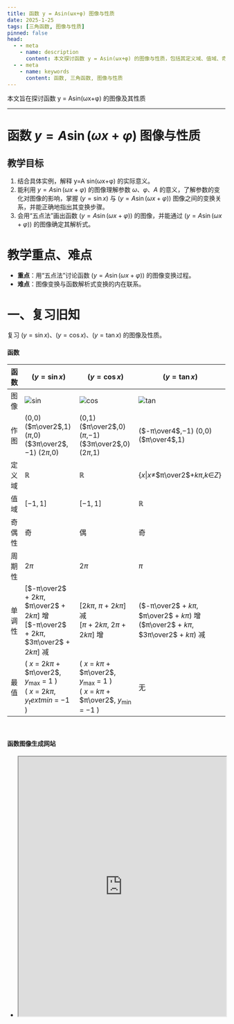 ```yaml
---
title: 函数 y = Asin(ωx+φ) 图像与性质
date: 2025-1-25
tags: [三角函数, 图像与性质]
pinned: false
head:
  - - meta
    - name: description
      content: 本文探讨函数 y = Asin(ωx+φ) 的图像与性质，包括其定义域、值域、奇偶性、周期性、单调性及最值。
  - - meta
    - name: keywords
      content: 函数, 三角函数, 图像与性质
---
```


本文旨在探讨函数 y = Asin(ωx+φ) 的图像及其性质

---

# 函数 $y = A\sin(\omega x + \varphi)$ 图像与性质

## 教学目标

1. 结合具体实例，解释 y=A sin(ωx+φ) 的实际意义。
2. 能利用 $y = A\sin(\omega x + \varphi)$ 的图像理解参数 $\omega$、$\varphi$、$A$ 的意义，了解参数的变化对图像的影响，掌握 $( y = \sin x )$ 与 $( y = A\sin(\omega x + \varphi) )$ 图像之间的变换关系，并能正确地指出其变换步骤。
3. 会用“五点法”画出函数 $( y = A\sin(\omega x + \varphi) )$ 的图像，并能通过 $( y = A\sin(\omega x + \varphi) )$ 的图像确定其解析式。

# 教学重点、难点
- **重点**：用“五点法”讨论函数 $( y = A\sin(\omega x + \varphi) )$ 的图像变换过程。
- **难点**：图像变换与函数解析式变换的内在联系。

# 一、复习旧知

复习 $( y = \sin x )$、$( y = \cos x )$、$( y = \tan x )$ 的图像及性质。

#### 函数

| 函数 | $( y = \sin x )$ | $( y = \cos x )$ | $( y = \tan x )$ |
|------|---------|---------|---------|
| 图像 | ![sin](/image/sinx.webp) | ![cos](/image/cosx.webp) | ![tan](/image/tanx.webp) |
| 作图 | $($$0$$,$$0$$)$ $($$π\over2$$,$$1$$)$ $($$π$$,$$0$$)$ $($$3π\over2$$,$$-1$$)$ $($$2π$$,$$0$$)$ | $($$0$$,$$1$$)$ $($$π\over2$$,$$0$$)$ $($$π$$,$$-1$$)$ $($$3π\over2$$,$$0$$)$ $($$2π$$,$$1$$)$ | $($$-π\over4$$,$$-1$$)$ $($$0$$,$$0$$)$ $($$π\over4$$,$$1$$)$ |
| 定义域 | $\mathbb{R}$ | $\mathbb{R}$ | $\{$$x$$\|$$x$$\neq$$π\over2$$+$$kπ$$,$$k$$\in$$Z$$\}$ |
| 值域 | $[-1,1]$ | $[-1,1]$ | $\mathbb{R}$ |
| 奇偶性 | 奇 | 偶 | 奇 |
| 周期性 | $2\pi$ | $2\pi$ | $\pi$ |
| 单调性 | $[$$-π\over2$ $+$ $2kπ$$,$ $π\over2$ $+$ $2kπ$$]$ 增<br> $[$$-π\over2$ $+$ $2kπ$$,$ $3π\over2$ $+$ $2kπ$$]$ 减 | $[$$2kπ$$,$ $π$ $+$ $2kπ$$]$ 减<br> $[$$π$ $+$ $2kπ$$,$ $2π$ $+$ $2kπ$$]$ 增 | $($$-π\over2$ $+$ $kπ$$,$ $π\over2$ $+$ $kπ$$)$ 增<br> $($$π\over2$ $+$ $kπ$$,$ $3π\over2$ $+$ $kπ$$)$ 减 |
| 最值 | $($ $x$ $=$ $2k\pi$ $+$ $π\over2$$,$ $y_\text{max}$ $=$ $1$ $)$ <br> $($ $x$ $=$ $2k\pi$$,$ $y_text{min}$ $=$ $-1$ $)$ | $($ $x$ $=$ $k\pi$ $+$ $π\over2$$,$ $y_\text{max}$ $=$ $1$ $)$ <br> $($ $x$ $=$ $k\pi$ $+$ $π\over2$$,$ $y_\text{min}$ $=$ $-1$ $)$ | 无


<br>

#### 函数图像生成网站
- <iframe src="https://www.desmos.com/calculator?lang=zh-CN" width="100%" height="600"></iframe>

